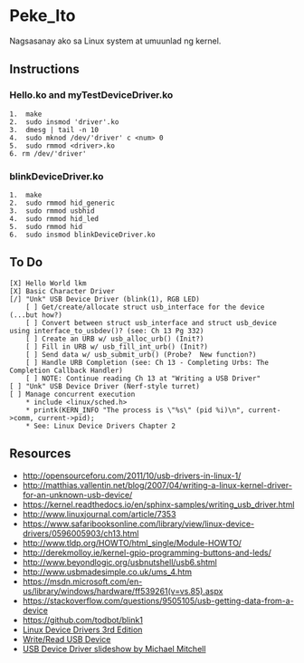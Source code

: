 # Peke_Ito
Nagsasanay ako sa Linux system at umuunlad ng kernel.

## Instructions
### Hello.ko and myTestDeviceDriver.ko
    1.  make
    2.  sudo insmod 'driver'.ko
    3.  dmesg | tail -n 10
    4.  sudo mknod /dev/'driver' c <num> 0
    5.  sudo rmmod <driver>.ko
    6. rm /dev/'driver'
### blinkDeviceDriver.ko
    1.  make
    2.  sudo rmmod hid_generic
    3.  sudo rmmod usbhid
    4.  sudo rmmod hid_led
    5.  sudo rmmod hid
    6.  sudo insmod blinkDeviceDriver.ko

## To Do
    [X] Hello World lkm
    [X] Basic Character Driver
    [/] "Unk" USB Device Driver (blink(1), RGB LED)
        [ ] Get/create/allocate struct usb_interface for the device (...but how?)
        [ ] Convert between struct usb_interface and struct usb_device using interface_to_usbdev()? (see: Ch 13 Pg 332)
        [ ] Create an URB w/ usb_alloc_urb() (Init?)
        [ ] Fill in URB w/ usb_fill_int_urb() (Init?)
        [ ] Send data w/ usb_submit_urb() (Probe?  New function?)
        [ ] Handle URB Completion (see: Ch 13 - Completing Urbs: The Completion Callback Handler)
        [ ] NOTE: Continue reading Ch 13 at "Writing a USB Driver"
    [ ] "Unk" USB Device Driver (Nerf-style turret)
    [ ] Manage concurrent execution
        * include <linux/sched.h>
        * printk(KERN_INFO "The process is \"%s\" (pid %i)\n", current->comm, current->pid);
        * See: Linux Device Drivers Chapter 2

## Resources
* http://opensourceforu.com/2011/10/usb-drivers-in-linux-1/
* http://matthias.vallentin.net/blog/2007/04/writing-a-linux-kernel-driver-for-an-unknown-usb-device/
* https://kernel.readthedocs.io/en/sphinx-samples/writing_usb_driver.html
* http://www.linuxjournal.com/article/7353
* https://www.safaribooksonline.com/library/view/linux-device-drivers/0596005903/ch13.html
* http://www.tldp.org/HOWTO/html_single/Module-HOWTO/
* http://derekmolloy.ie/kernel-gpio-programming-buttons-and-leds/
* http://www.beyondlogic.org/usbnutshell/usb6.shtml
* http://www.usbmadesimple.co.uk/ums_4.htm
* https://msdn.microsoft.com/en-us/library/windows/hardware/ff539261(v=vs.85).aspx
* https://stackoverflow.com/questions/9505105/usb-getting-data-from-a-device
* https://github.com/todbot/blink1
* [Linux Device Drivers 3rd Edition](http://www.free-electrons.com/doc/books/ldd3.pdf)
* [Write/Read USB Device](http://opensourceforu.com/2011/12/data-transfers-to-from-usb-devices/)
* [USB Device Driver slideshow by Michael Mitchell](ww2.cs.fsu.edu/~stanovic/teaching/ldd_summer_2014/notes/usb/usb_drivers.ppt)
